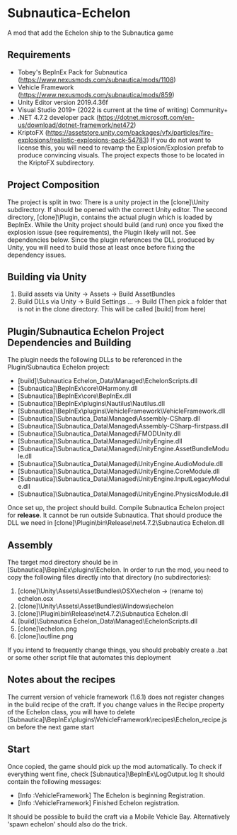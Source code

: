 
# Subnautica-Echelon
A mod that add the Echelon ship to the Subnautica game

## Requirements
- Tobey's BepInEx Pack for Subnautica (https://www.nexusmods.com/subnautica/mods/1108)
- Vehicle Framework (https://www.nexusmods.com/subnautica/mods/859)
- Unity Editor version 2019.4.36f
- Visual Studio 2019+ (2022 is current at the time of writing) Community+
- .NET 4.7.2 developer pack (https://dotnet.microsoft.com/en-us/download/dotnet-framework/net472)
- KriptoFX (https://assetstore.unity.com/packages/vfx/particles/fire-explosions/realistic-explosions-pack-54783)
If you do not want to license this, you will need to revamp the Explosion/Explosion prefab to produce convincing visuals.
The project expects those to be located in the KriptoFX subdirectory.

## Project Composition
The project is split in two: There is a unity project in the [clone]\Unity subdirectory. If should be opened with the correct Unity editor. The second directory, [clone]\Plugin, contains the actual plugin which is loaded by BepInEx.
While the Unity project should build (and run) once you fixed the explosion issue (see requirements), the Plugin likely will not.
See dependencies below. Since the plugin references the DLL produced by Unity, you will need to build those at least once before fixing the dependency issues.

## Building via Unity
1) Build assets via Unity -> Assets -> Build AssetBundles
2) Build DLLs via Unity -> Build Settings ... -> Build 
(Then pick a folder that is not in the clone directory.  This will be called [build] from here)

## Plugin/Subnautica Echelon Project Dependencies and Building
The plugin needs the following DLLs to be referenced in the Plugin/Subnautica Echelon project:
- [build]\Subnautica Echelon_Data\Managed\EchelonScripts.dll
- [Subnautica]\BepInEx\core\0Harmony.dll
- [Subnautica]\BepInEx\core\BepInEx.dll
- [Subnautica]\BepInEx\plugins\Nautilus\Nautilus.dll
- [Subnautica]\BepInEx\plugins\VehicleFramework\VehicleFramework.dll
- [Subnautica]\Subnautica_Data\Managed\Assembly-CSharp.dll
- [Subnautica]\Subnautica_Data\Managed\Assembly-CSharp-firstpass.dll
- [Subnautica]\Subnautica_Data\Managed\FMODUnity.dll
- [Subnautica]\Subnautica_Data\Managed\UnityEngine.dll
- [Subnautica]\Subnautica_Data\Managed\UnityEngine.AssetBundleModule.dll
- [Subnautica]\Subnautica_Data\Managed\UnityEngine.AudioModule.dll
- [Subnautica]\Subnautica_Data\Managed\UnityEngine.CoreModule.dll
- [Subnautica]\Subnautica_Data\Managed\UnityEngine.InputLegacyModule.dll
- [Subnautica]\Subnautica_Data\Managed\UnityEngine.PhysicsModule.dll

Once set up, the project should build.
Compile Subnautica Echelon project for **release**. It cannot be run outside Subnautica. That should produce the DLL we need in [clone]\Plugin\bin\Release\net4.7.2\Subnautica Echelon.dll

## Assembly
The target mod directory should be in [Subnautica]\BepInEx\plugins\Echelon.
In order to run the mod, you need to copy the following files directly into that directory (no subdirectories):
1) [clone]\Unity\Assets\AssetBundles\OSX\echelon -> (rename to) echelon.osx
2) [clone]\Unity\Assets\AssetBundles\Windows\echelon
3) [clone]\Plugin\bin\Release\net4.7.2\Subnautica Echelon.dll
4) [build]\Subnautica Echelon_Data\Managed\EchelonScripts.dll
5) [clone]\echelon.png
6) [clone]\outline.png

If you intend to frequently change things, you should probably create a .bat or some other script file that automates this deployment

## Notes about the recipes
The current version of vehicle framework (1.6.1) does not register changes in the build recipe of the craft.
If you change values in the Recipe property of the Echelon class, you will have to delete [Subnautica]\BepInEx\plugins\VehicleFramework\recipes\Echelon_recipe.json before the next game start

## Start
Once copied, the game should pick up the mod automatically. To check if everything went fine, check 
[Subnautica]\BepInEx\LogOutput.log
It should contain the following messages:
- [Info   :VehicleFramework] The Echelon is beginning Registration.
- [Info   :VehicleFramework] Finished Echelon registration.

It should be possible to build the craft via a Mobile Vehicle Bay. Alternatively 'spawn echelon' should also do the trick.


